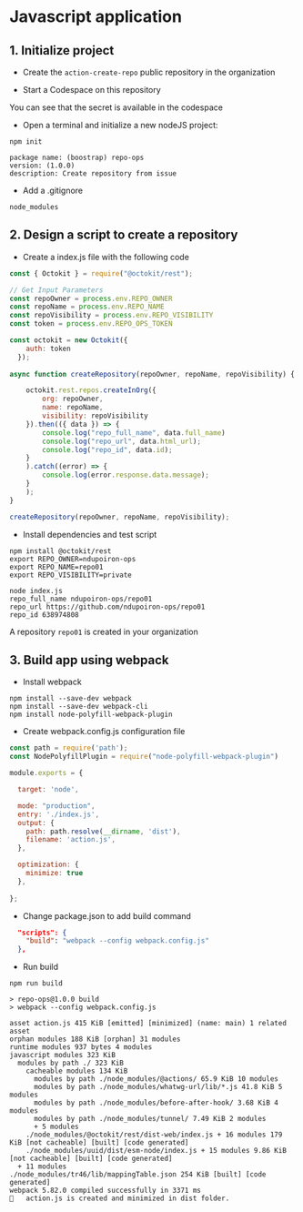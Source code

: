 # Javascript application

## 1. Initialize project

* Create the `action-create-repo` public repository in the organization

* Start a Codespace on this repository

You can see that the secret is available in the codespace

* Open a terminal and initialize a new nodeJS project:

```shell
npm init

package name: (boostrap) repo-ops
version: (1.0.0) 
description: Create repository from issue
```

* Add a .gitignore

```
node_modules
```

## 2. Design a script to create a repository

* Create a index.js file with the following code

```javascript
const { Octokit } = require("@octokit/rest");

// Get Input Parameters
const repoOwner = process.env.REPO_OWNER
const repoName = process.env.REPO_NAME
const repoVisibility = process.env.REPO_VISIBILITY
const token = process.env.REPO_OPS_TOKEN

const octokit = new Octokit({
    auth: token
  });
  
async function createRepository(repoOwner, repoName, repoVisibility) {

    octokit.rest.repos.createInOrg({
        org: repoOwner,
        name: repoName,
        visibility: repoVisibility
    }).then(({ data }) => {
        console.log("repo_full_name", data.full_name)
        console.log("repo_url", data.html_url);
        console.log("repo_id", data.id);
    }
    ).catch((error) => {
        console.log(error.response.data.message);
    }
    );
}

createRepository(repoOwner, repoName, repoVisibility);
```

* Install dependencies and test script

```shell
npm install @octokit/rest
export REPO_OWNER=ndupoiron-ops
export REPO_NAME=repo01
export REPO_VISIBILITY=private

node index.js 
repo_full_name ndupoiron-ops/repo01
repo_url https://github.com/ndupoiron-ops/repo01
repo_id 638974808
```

A repository `repo01` is created in your organization

## 3. Build app using webpack

* Install webpack

```shell
npm install --save-dev webpack
npm install --save-dev webpack-cli
npm install node-polyfill-webpack-plugin
```

*	Create webpack.config.js configuration file

```javascript
const path = require('path');
const NodePolyfillPlugin = require("node-polyfill-webpack-plugin")

module.exports = {

  target: 'node',

  mode: "production",
  entry: './index.js',
  output: {
    path: path.resolve(__dirname, 'dist'),
    filename: 'action.js',
  },

  optimization: {
    minimize: true
  },
  
};
```

* Change package.json to add build command

```json
  "scripts": {
    "build": "webpack --config webpack.config.js"
  },
```

* Run build

```shell
npm run build

> repo-ops@1.0.0 build
> webpack --config webpack.config.js

asset action.js 415 KiB [emitted] [minimized] (name: main) 1 related asset
orphan modules 188 KiB [orphan] 31 modules
runtime modules 937 bytes 4 modules
javascript modules 323 KiB
  modules by path ./ 323 KiB
    cacheable modules 134 KiB
      modules by path ./node_modules/@actions/ 65.9 KiB 10 modules
      modules by path ./node_modules/whatwg-url/lib/*.js 41.8 KiB 5 modules
      modules by path ./node_modules/before-after-hook/ 3.68 KiB 4 modules
      modules by path ./node_modules/tunnel/ 7.49 KiB 2 modules
      + 5 modules
    ./node_modules/@octokit/rest/dist-web/index.js + 16 modules 179 KiB [not cacheable] [built] [code generated]
    ./node_modules/uuid/dist/esm-node/index.js + 15 modules 9.86 KiB [not cacheable] [built] [code generated]
  + 11 modules
./node_modules/tr46/lib/mappingTable.json 254 KiB [built] [code generated]
webpack 5.82.0 compiled successfully in 3371 ms
	action.js is created and minimized in dist folder.
```
